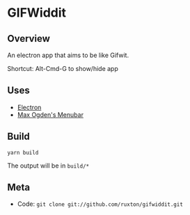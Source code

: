 GIFWiddit
====================================

Overview
--------

An electron app that aims to be like Gifwit.

Shortcut: Alt-Cmd-G to show/hide app

Uses
------------

* [Electron](http://electron.atom.io/)
* [Max Ogden's Menubar](https://github.com/maxogden/menubar)

Build
------------

`yarn build`

The output will be in `build/*`

Meta
----

* Code: `git clone git://github.com/ruxton/gifwiddit.git`
